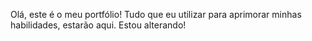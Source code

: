 Olá, este é o meu portfólio!
Tudo que eu utilizar para aprimorar minhas habilidades, estarão aqui.
Estou alterando!